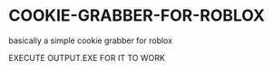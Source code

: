 # COOKIE-GRABBER-FOR-ROBLOX
basically a simple cookie grabber for roblox

EXECUTE OUTPUT.EXE FOR IT TO WORK
